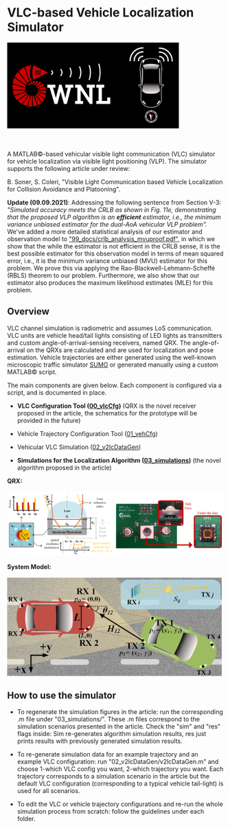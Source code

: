 # VLC-based Vehicle Localization Simulator

<img src="99_doc/wnl_blk_github.png" alt="Drawing" width="400"/>

<br/><br/> 
A MATLAB©-based vehicular visible light communication (VLC) simulator for vehicle localization via visible light positioning (VLP). The simulator supports the following article under review:

B. Soner, S. Coleri, "Visible Light Communication based Vehicle Localization for Collision Avoidance and Platooning".

**Update (09.09.2021)**: Addressing the following sentence from Section V-3: _"Simulated accuracy meets the CRLB as shown in Fig. 11e, demonstrating that the proposed VLP algorithm is an **efficient** estimator, i.e., the minimum variance unbiased estimator for the dual-AoA vehicular VLP problem"._ We've added a more detailed statistical analysis of our estimator and observation model to ["99_docs/crlb_analysis_mvuproof.pdf"](https://github.com/sonebu/v2lc_sim/blob/master/99_doc/crlb_analysis_mvuproof.pdf), in which we show that the while the estimator is not efficient in the CRLB sense, it is the best possible estimator for this observation model in terms of mean squared error, i.e., it is the minimum variance unbiased (MVU) estimator for this problem. We prove this via applying the Rao-Blackwell-Lehmann-Scheffé (RBLS) theorem to our problem. Furthermore, we also show that our estimator also produces the maximum likelihood estimates (MLE) for this problem.

## Overview

VLC channel simulation is radiometric and assumes LoS communication. VLC units are vehicle head/tail lights consisting of LED lights as transmitters and custom angle-of-arrival-sensing receivers, named QRX. The angle-of-arrival on the QRXs are calculated and are used for localization and pose estimation. Vehicle trajectories are either generated using the well-known microscopic traffic simulator [SUMO](https://sumo.dlr.de/docs/index.html) or generated manually using a custom MATLAB© script.

The main components are given below. Each component is configured via a script, and is documented in place.

- **VLC Configuration Tool ([00_vlcCfg](https://github.com/sonebu/v2lc_sim/tree/master/00_vlcCfg))** (QRX is the novel receiver proposed in the article, the schematics for the prototype will be provided in the future)

- Vehicle Trajectory Configuration Tool ([01_vehCfg](https://github.com/sonebu/v2lc_sim/tree/master/01_vehCfg))

- Vehicular VLC Simulation ([02_v2lcDataGen](https://github.com/sonebu/v2lc_sim/tree/master/02_v2lcDataGen))

- **Simulations for the Localization Algorithm ([03_simulations](https://github.com/sonebu/v2lc_sim/tree/master/03_simulations))** (the novel algorithm proposed in the article)


**QRX:** 
<br/><br/> 
<img src="99_doc/qrx.png" alt="Drawing" width="800"/>

**System Model:**
<br/><br/> 
<img src="99_doc/sysmdl.png" alt="Drawing" width="500"/>

## How to use the simulator

- To regenerate the simulation figures in the article: run the corresponding .m file under "03_simulations/". These .m files correspond to the simulation scenarios presented in the article. Check the "sim" and "res" flags inside: Sim re-generates algorithm simulation results, res just prints results with previously generated simulation results.

- To re-generate simulation data for an example trajectory and an example VLC configuration: run "02_v2lcDataGen/v2lcDataGen.m" and choose 1-which VLC config you want, 2-which trajectory you want. Each trajectory corresponds to a simulation scenario in the article but the default VLC configuration (corresponding to a typical vehicle tail-light) is used for all scenarios.

- To edit the VLC or vehicle trajectory configurations and re-run the whole simulation process from scratch: follow the guidelines under each folder. 
